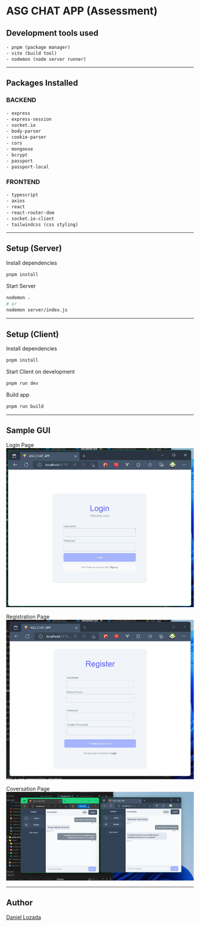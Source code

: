 # ASG CHAT APP (Assessment)

## Development tools used

    - pnpm (package manager)
    - vite (build tool)
    - nodemon (node server runner)

---

## Packages Installed

### BACKEND

    - express
    - express-session
    - socket.io
    - body-parser
    - cookie-parser
    - cors
    - mongoose
    - bcrypt
    - passport
    - passport-local

### FRONTEND

    - typescript
    - axios
    - react
    - react-router-dom
    - socket.io-client
    - tailwindcss (css styling)

---

## Setup (Server)

Install dependencies

```bash
pnpm install
```

Start Server

```bash
nodemon .
# or
nodemon server/index.js
```

---

## Setup (Client)

Install dependencies

```bash
pnpm install
```

Start Client on development

```bash
pnpm run dev
```

Build app

```bash
pnpm run build
```

---

## Sample GUI

Login Page
![login](./assets/login.png)

Registration Page
![register](./assets/register.png)

Coversation Page
![conversation](./assets/conversations.png)

---

## Author

[Daniel Lozada](https://github.com/adazol123)
